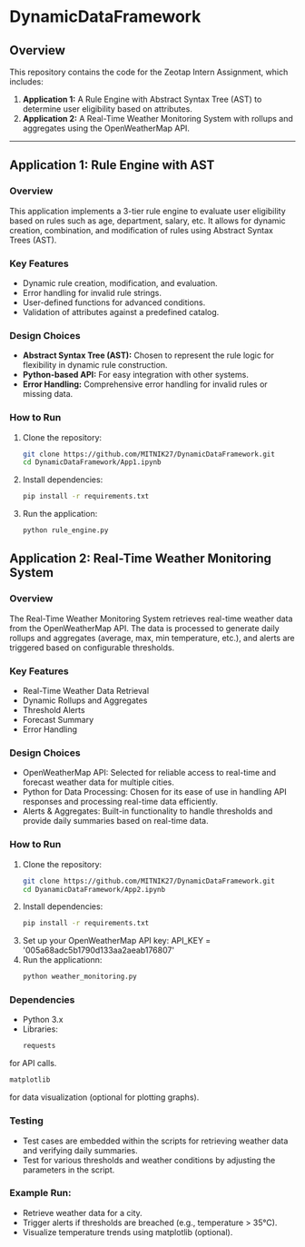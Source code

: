 # DynamicDataFramework

## Overview

This repository contains the code for the Zeotap Intern Assignment, which includes:
1. **Application 1:** A Rule Engine with Abstract Syntax Tree (AST) to determine user eligibility based on attributes.
2. **Application 2:** A Real-Time Weather Monitoring System with rollups and aggregates using the OpenWeatherMap API.

---

## Application 1: Rule Engine with AST

### Overview
This application implements a 3-tier rule engine to evaluate user eligibility based on rules such as age, department, salary, etc. It allows for dynamic creation, combination, and modification of rules using Abstract Syntax Trees (AST).

### Key Features
- Dynamic rule creation, modification, and evaluation.
- Error handling for invalid rule strings.
- User-defined functions for advanced conditions.
- Validation of attributes against a predefined catalog.

### Design Choices
- **Abstract Syntax Tree (AST):** Chosen to represent the rule logic for flexibility in dynamic rule construction.
- **Python-based API:** For easy integration with other systems.
- **Error Handling:** Comprehensive error handling for invalid rules or missing data.

### How to Run
1. Clone the repository:
   ```bash
   git clone https://github.com/MITNIK27/DynamicDataFramework.git
   cd DynamicDataFramework/App1.ipynb

2. Install dependencies:
   ```bash
   pip install -r requirements.txt
3. Run the application:
   ```bash
   python rule_engine.py

## Application 2: Real-Time Weather Monitoring System
### Overview
The Real-Time Weather Monitoring System retrieves real-time weather data from the OpenWeatherMap API. The data is processed to generate daily rollups and aggregates (average, max, min temperature, etc.), and alerts are triggered based on configurable thresholds.

### Key Features
- Real-Time Weather Data Retrieval
- Dynamic Rollups and Aggregates 
- Threshold Alerts 
- Forecast Summary 
- Error Handling

### Design Choices
- OpenWeatherMap API: Selected for reliable access to real-time and forecast weather data for multiple cities.
- Python for Data Processing: Chosen for its ease of use in handling API responses and processing real-time data efficiently.
- Alerts & Aggregates: Built-in functionality to handle thresholds and provide daily summaries based on real-time data.

### How to Run
 1. Clone the repository:
    ```bash
    git clone https://github.com/MITNIK27/DynamicDataFramework.git
    cd DyanamicDataFramework/App2.ipynb
 2. Install dependencies:
    ```bash
    pip install -r requirements.txt
 3. Set up your OpenWeatherMap API key:
    API_KEY = '005a68adc5b1790d133aa2aeab176807'
 4. Run the applicationn:
    ```bash
    python weather_monitoring.py

### Dependencies
- Python 3.x
- Libraries:
  ```bash
  requests
 for API calls.
```bash
matplotlib
```
for data visualization (optional for plotting graphs).
### Testing
- Test cases are embedded within the scripts for retrieving weather data and verifying daily summaries.
- Test for various thresholds and weather conditions by adjusting the parameters in the script.
### Example Run:
- Retrieve weather data for a city.
- Trigger alerts if thresholds are breached (e.g., temperature > 35°C).
- Visualize temperature trends using matplotlib (optional).
